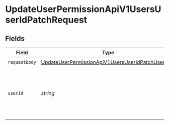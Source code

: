 # UpdateUserPermissionApiV1UsersUserIdPatchRequest


## Fields

| Field                                                                                                                             | Type                                                                                                                              | Required                                                                                                                          | Description                                                                                                                       |
| --------------------------------------------------------------------------------------------------------------------------------- | --------------------------------------------------------------------------------------------------------------------------------- | --------------------------------------------------------------------------------------------------------------------------------- | --------------------------------------------------------------------------------------------------------------------------------- |
| `requestBody`                                                                                                                     | [UpdateUserPermissionApiV1UsersUserIdPatchUserRole](../../models/operations/updateuserpermissionapiv1usersuseridpatchuserrole.md) | :heavy_check_mark:                                                                                                                | N/A                                                                                                                               |
| `userId`                                                                                                                          | *string*                                                                                                                          | :heavy_check_mark:                                                                                                                | A unique identifier of the user. You can obtain it by running the Get Users endpoint.                                             |
